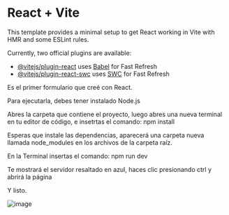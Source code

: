 # React + Vite

This template provides a minimal setup to get React working in Vite with HMR and some ESLint rules.

Currently, two official plugins are available:

- [@vitejs/plugin-react](https://github.com/vitejs/vite-plugin-react/blob/main/packages/plugin-react/README.md) uses [Babel](https://babeljs.io/) for Fast Refresh
- [@vitejs/plugin-react-swc](https://github.com/vitejs/vite-plugin-react-swc) uses [SWC](https://swc.rs/) for Fast Refresh


Es el primer formulario que creé con React.

Para ejecutarla, debes tener instalado Node.js

Abres la carpeta que contiene el proyecto, luego abres una nueva terminal en tu editor de código,  e insetrtas el comando: npm install

Esperas que instale las dependencias, aparecerá una carpeta nueva llamada node_modules en los archivos de la carpeta raíz.

En la Terminal insertas el comando: npm run dev

Te mostrará el servidor resaltado en azul, haces clic presionando ctrl y abrirá la página

Y listo.

![image](https://github.com/antonylsalazarr/Formulario-con-React/assets/149880665/4ce666fa-a402-4514-b628-fcdb8cc1ef65)

